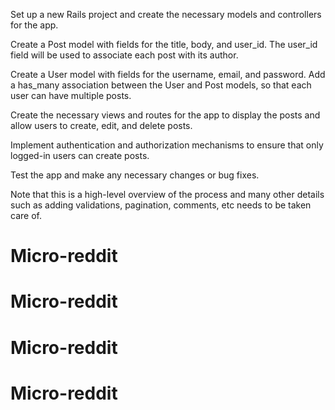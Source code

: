 
Set up a new Rails project and create the necessary models and controllers for the app.

Create a Post model with fields for the title, body, and user_id. The user_id field will be used to associate each post with its author.

Create a User model with fields for the username, email, and password. Add a has_many association between the User and Post models, so that each user can have multiple posts.


Create the necessary views and routes for the app to display the posts and allow users to create, edit, and delete posts.

Implement authentication and authorization mechanisms to ensure that only logged-in users can create posts.

Test the app and make any necessary changes or bug fixes.


Note that this is a high-level overview of the process and many other details such as adding validations, pagination, comments, etc needs to be taken care of.
# Micro-reddit
# Micro-reddit
# Micro-reddit
# Micro-reddit
